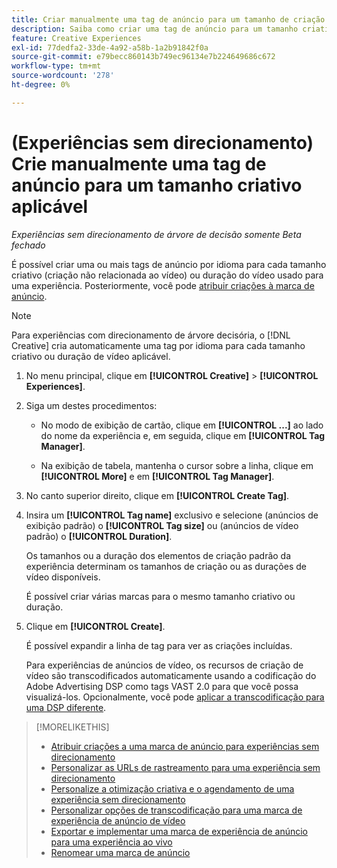 ```yaml
---
title: Criar manualmente uma tag de anúncio para um tamanho de criação aplicável
description: Saiba como criar uma tag de anúncio para um tamanho criativo específico.
feature: Creative Experiences
exl-id: 77dedfa2-33de-4a92-a58b-1a2b91842f0a
source-git-commit: e79becc860143b749ec96134e7b224649686c672
workflow-type: tm+mt
source-wordcount: '278'
ht-degree: 0%

---
```


# (Experiências sem direcionamento) Crie manualmente uma tag de anúncio para um tamanho criativo aplicável

*Experiências sem direcionamento de árvore de decisão somente*
*Beta fechado*

É possível criar uma ou mais tags de anúncio por idioma para cada tamanho criativo (criação não relacionada ao vídeo) ou duração do vídeo usado para uma experiência. Posteriormente, você pode [atribuir criações à marca de anúncio](experience-tag-assign-creatives.md).

>[!NOTE]
>
>Para experiências com direcionamento de árvore decisória, o [!DNL Creative] cria automaticamente uma tag por idioma para cada tamanho criativo ou duração de vídeo aplicável.

1. No menu principal, clique em **[!UICONTROL Creative]** > **[!UICONTROL Experiences]**.

1. Siga um destes procedimentos:

   * No modo de exibição de cartão, clique em **[!UICONTROL ...]** ao lado do nome da experiência e, em seguida, clique em **[!UICONTROL Tag Manager]**.

   * Na exibição de tabela, mantenha o cursor sobre a linha, clique em **[!UICONTROL More]** e em **[!UICONTROL Tag Manager]**.

1. No canto superior direito, clique em **[!UICONTROL Create Tag]**.

1. Insira um **[!UICONTROL Tag name]** exclusivo e selecione (anúncios de exibição padrão) o **[!UICONTROL Tag size]** ou (anúncios de vídeo padrão) o **[!UICONTROL Duration]**.

   Os tamanhos ou a duração dos elementos de criação padrão da experiência determinam os tamanhos de criação ou as durações de vídeo disponíveis.

   É possível criar várias marcas para o mesmo tamanho criativo ou duração.<!-- What are the implications? -->

1. Clique em **[!UICONTROL Create]**.

   É possível expandir a linha de tag para ver as criações incluídas.

   Para experiências de anúncios de vídeo, os recursos de criação de vídeo são transcodificados automaticamente usando a codificação do Adobe Advertising DSP como tags VAST 2.0 para que você possa visualizá-los. Opcionalmente, você pode [aplicar a transcodificação para uma DSP diferente](experience-tag-video-transcoding.md).

>[!MORELIKETHIS]
>
>* [Atribuir criações a uma marca de anúncio para experiências sem direcionamento](experience-tag-assign-creatives.md)
>* [Personalizar as URLs de rastreamento para uma experiência sem direcionamento](experience-tracking-urls-no-targeting.md)
>* [Personalize a otimização criativa e o agendamento de uma experiência sem direcionamento](experience-optimization-scheduling-no-targeting.md)
>* [Personalizar opções de transcodificação para uma marca de experiência de anúncio de vídeo](experience-tag-video-transcoding.md)
>* [Exportar e implementar uma marca de experiência de anúncio para uma experiência ao vivo](experience-tag-export.md)
>* [Renomear uma marca de anúncio](experience-tag-rename.md)
